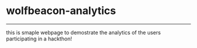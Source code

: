 # wolfbeacon-analytics


-----------------------------------------


this is smaple webpage to demostrate the analytics of the users participating in a hackthon!
